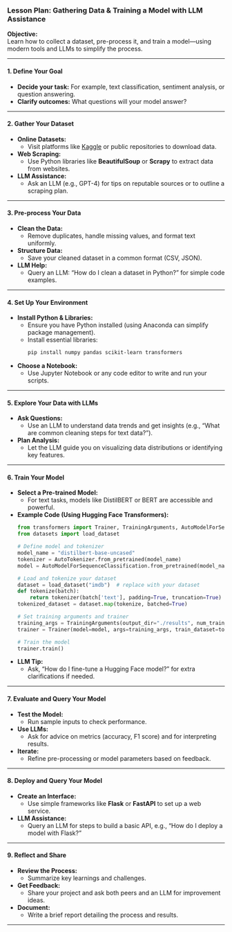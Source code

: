 
### Lesson Plan: Gathering Data & Training a Model with LLM Assistance

**Objective:**  
Learn how to collect a dataset, pre-process it, and train a model—using modern tools and LLMs to simplify the process.

---

#### 1. Define Your Goal
- **Decide your task:** For example, text classification, sentiment analysis, or question answering.
- **Clarify outcomes:** What questions will your model answer?

---

#### 2. Gather Your Dataset
- **Online Datasets:**  
  - Visit platforms like [Kaggle](https://www.kaggle.com) or public repositories to download data.
- **Web Scraping:**  
  - Use Python libraries like **BeautifulSoup** or **Scrapy** to extract data from websites.
- **LLM Assistance:**  
  - Ask an LLM (e.g., GPT-4) for tips on reputable sources or to outline a scraping plan.

---

#### 3. Pre-process Your Data
- **Clean the Data:**  
  - Remove duplicates, handle missing values, and format text uniformly.
- **Structure Data:**  
  - Save your cleaned dataset in a common format (CSV, JSON).
- **LLM Help:**  
  - Query an LLM: “How do I clean a dataset in Python?” for simple code examples.

---

#### 4. Set Up Your Environment
- **Install Python & Libraries:**  
  - Ensure you have Python installed (using Anaconda can simplify package management).
  - Install essential libraries:
    ```bash
    pip install numpy pandas scikit-learn transformers
    ```
- **Choose a Notebook:**  
  - Use Jupyter Notebook or any code editor to write and run your scripts.

---

#### 5. Explore Your Data with LLMs
- **Ask Questions:**  
  - Use an LLM to understand data trends and get insights (e.g., “What are common cleaning steps for text data?”).
- **Plan Analysis:**  
  - Let the LLM guide you on visualizing data distributions or identifying key features.

---

#### 6. Train Your Model
- **Select a Pre-trained Model:**  
  - For text tasks, models like DistilBERT or BERT are accessible and powerful.
- **Example Code (Using Hugging Face Transformers):**
  ```python
  from transformers import Trainer, TrainingArguments, AutoModelForSequenceClassification, AutoTokenizer
  from datasets import load_dataset

  # Define model and tokenizer
  model_name = "distilbert-base-uncased"
  tokenizer = AutoTokenizer.from_pretrained(model_name)
  model = AutoModelForSequenceClassification.from_pretrained(model_name)

  # Load and tokenize your dataset
  dataset = load_dataset("imdb")  # replace with your dataset
  def tokenize(batch):
      return tokenizer(batch['text'], padding=True, truncation=True)
  tokenized_dataset = dataset.map(tokenize, batched=True)

  # Set training arguments and trainer
  training_args = TrainingArguments(output_dir="./results", num_train_epochs=2, per_device_train_batch_size=8)
  trainer = Trainer(model=model, args=training_args, train_dataset=tokenized_dataset['train'], eval_dataset=tokenized_dataset['test'])

  # Train the model
  trainer.train()
  ```
- **LLM Tip:**  
  - Ask, “How do I fine-tune a Hugging Face model?” for extra clarifications if needed.

---

#### 7. Evaluate and Query Your Model
- **Test the Model:**  
  - Run sample inputs to check performance.
- **Use LLMs:**  
  - Ask for advice on metrics (accuracy, F1 score) and for interpreting results.
- **Iterate:**  
  - Refine pre-processing or model parameters based on feedback.

---

#### 8. Deploy and Query Your Model
- **Create an Interface:**  
  - Use simple frameworks like **Flask** or **FastAPI** to set up a web service.
- **LLM Assistance:**  
  - Query an LLM for steps to build a basic API, e.g., “How do I deploy a model with Flask?”

---

#### 9. Reflect and Share
- **Review the Process:**  
  - Summarize key learnings and challenges.
- **Get Feedback:**  
  - Share your project and ask both peers and an LLM for improvement ideas.
- **Document:**  
  - Write a brief report detailing the process and results.

---

